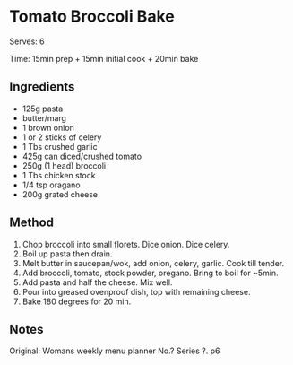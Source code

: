 # Tomato Broccoli Bake

Serves: 6

Time: 15min prep + 15min initial cook + 20min bake

## Ingredients

* 125g pasta
* butter/marg
* 1 brown onion
* 1 or 2 sticks of celery
* 1 Tbs crushed garlic
* 425g can diced/crushed tomato
* 250g (1 head) broccoli
* 1 Tbs chicken stock
* 1/4 tsp oragano
* 200g grated cheese

## Method

1. Chop broccoli into small florets. Dice onion. Dice celery.
2. Boil up pasta then drain.
3. Melt butter in saucepan/wok, add onion, celery, garlic. Cook till tender.
4. Add broccoli, tomato, stock powder, oregano. Bring to boil for ~5min.
5. Add pasta and half the cheese. Mix well.
6. Pour into greased ovenproof dish, top with remaining cheese.
7. Bake 180 degrees for 20 min.

## Notes

Original: Womans weekly menu planner No.? Series ?. p6
